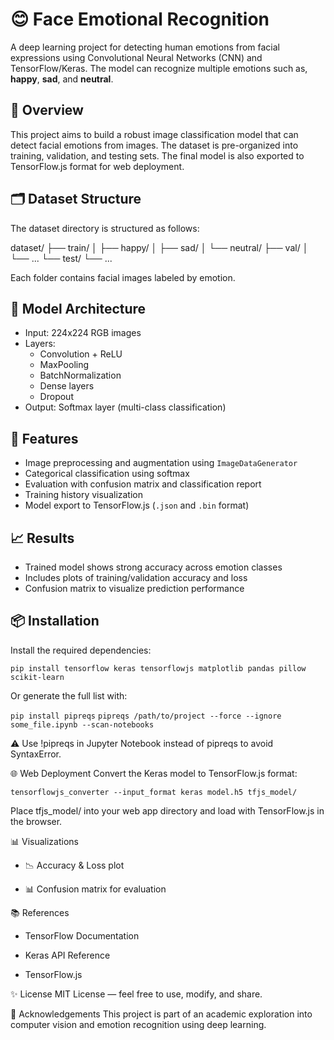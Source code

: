 # 😊 Face Emotional Recognition

A deep learning project for detecting human emotions from facial expressions using Convolutional Neural Networks (CNN) and TensorFlow/Keras. The model can recognize multiple emotions such as, **happy**, **sad**, and **neutral**.

## 📌 Overview

This project aims to build a robust image classification model that can detect facial emotions from images. The dataset is pre-organized into training, validation, and testing sets. The final model is also exported to TensorFlow.js format for web deployment.

## 🗂️ Dataset Structure

The dataset directory is structured as follows:

dataset/ ├── train/ │ ├── happy/ │ ├── sad/ │ └── neutral/ ├── val/ │ └── ... └── test/ └── ...


Each folder contains facial images labeled by emotion.

## 🧠 Model Architecture

- Input: 224x224 RGB images
- Layers:
  - Convolution + ReLU
  - MaxPooling
  - BatchNormalization
  - Dense layers
  - Dropout
- Output: Softmax layer (multi-class classification)

## 🔧 Features

- Image preprocessing and augmentation using `ImageDataGenerator`
- Categorical classification using softmax
- Evaluation with confusion matrix and classification report
- Training history visualization
- Model export to TensorFlow.js (`.json` and `.bin` format)

## 📈 Results

- Trained model shows strong accuracy across emotion classes
- Includes plots of training/validation accuracy and loss
- Confusion matrix to visualize prediction performance

## 📦 Installation

Install the required dependencies:

```pip install tensorflow keras tensorflowjs matplotlib pandas pillow scikit-learn```

Or generate the full list with:

```pip install pipreqs```
```pipreqs /path/to/project --force --ignore some_file.ipynb --scan-notebooks```

⚠️ Use !pipreqs in Jupyter Notebook instead of pipreqs to avoid SyntaxError.

🌐 Web Deployment
Convert the Keras model to TensorFlow.js format:

```tensorflowjs_converter --input_format keras model.h5 tfjs_model/```

Place tfjs_model/ into your web app directory and load with TensorFlow.js in the browser.

📊 Visualizations

- 📉 Accuracy & Loss plot

- 📊 Confusion matrix for evaluation

📚 References
- TensorFlow Documentation

- Keras API Reference

- TensorFlow.js

✨ License
MIT License — feel free to use, modify, and share.

🤝 Acknowledgements
This project is part of an academic exploration into computer vision and emotion recognition using deep learning.
